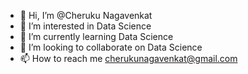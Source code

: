 - 👋 Hi, I’m @Cheruku Nagavenkat
- 👀 I’m interested in Data Science
- 🌱 I’m currently learning Data Science
- 💞️ I’m looking to collaborate on Data Science
- 📫 How to reach me cherukunagavenkat@gmail.com

<!---
cherukunagavenkat/cherukunagavenkat is a ✨ special ✨ repository because its `README.md` (this file) appears on your GitHub profile.
You can click the Preview link to take a look at your changes.
--->
